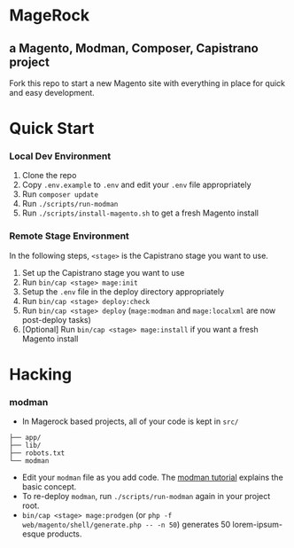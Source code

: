 # MageRock
## a Magento, Modman, Composer, Capistrano project
Fork this repo to start a new Magento site with everything in place for quick
and easy development.

# Quick Start
### Local Dev Environment
1. Clone the repo
2. Copy `.env.example` to `.env` and edit your `.env` file appropriately
3. Run `composer update`
4. Run `./scripts/run-modman`
4. Run `./scripts/install-magento.sh` to get a fresh Magento install

### Remote Stage Environment
In the following steps, `<stage>` is the Capistrano stage you want to use.

1. Set up the Capistrano stage you want to use
2. Run `bin/cap <stage> mage:init`
3. Setup the `.env` file in the deploy directory appropriately
4. Run `bin/cap <stage> deploy:check`
5. Run `bin/cap <stage> deploy` (`mage:modman` and `mage:localxml` are now
  post-deploy tasks)
6. [Optional] Run `bin/cap <stage> mage:install` if you want a fresh Magento
  install

# Hacking
### modman
* In Magerock based projects, all of your code is kept in `src/`
```src
├── app/
├── lib/
├── robots.txt
└── modman
```
* Edit your `modman` file as you add code. The
[modman tutorial](https://github.com/colinmollenhour/modman/wiki/Tutorial)
explains the basic concept.
* To re-deploy `modman`, run `./scripts/run-modman` again in your project root.
* `bin/cap <stage> mage:prodgen` (or
  `php -f web/magento/shell/generate.php -- -n 50`) generates 50
  lorem-ipsum-esque products.
